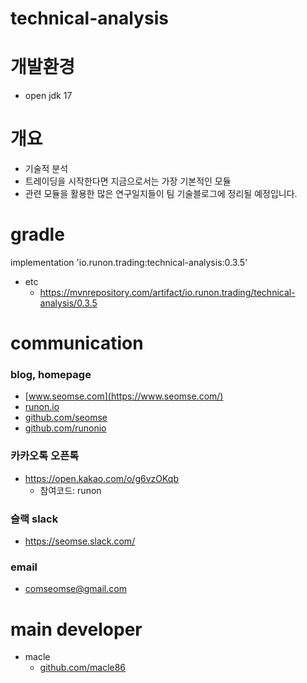 # technical-analysis

# 개발환경
- open jdk 17

# 개요
 - 기술적 분석
 - 트레이딩을 시작한다면 지금으로서는 가장 기본적인 모듈
 - 관련 모듈을 활용한 많은 연구일지들이 팀 기술블로그에 정리될 예정입니다.
 
# gradle
implementation 'io.runon.trading:technical-analysis:0.3.5'
- etc
    - https://mvnrepository.com/artifact/io.runon.trading/technical-analysis/0.3.5
# communication
### blog, homepage
- [www.seomse.com](https://www.seomse.com/)
- [runon.io](https://runon.io)
- [github.com/seomse](https://github.com/seomse)
- [github.com/runonio](https://github.com/runonio)

### 카카오톡 오픈톡
 - https://open.kakao.com/o/g6vzOKqb
     - 참여코드: runon
### 슬랙 slack
- https://seomse.slack.com/

### email
 - comseomse@gmail.com
 
# main developer
 - macle
    -  [github.com/macle86](https://github.com/macle86)
